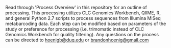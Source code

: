 Read through 'Process Overview' in this repository for an outline of processing.  This processing utilizes CLC Genomics Workbench, QIIME, R, and general Python 2.7 scripts to process sequences from Illumina MiSeq metabarcoding data.  Each step can be modified based on parameters of the study or preference for processing (i.e. trimomatic instead of CLC Genomics Workbench for quality filtering). Any questions on the process can be directed to hoenigb@duq.edu or brandonhoenig@gmail.com
